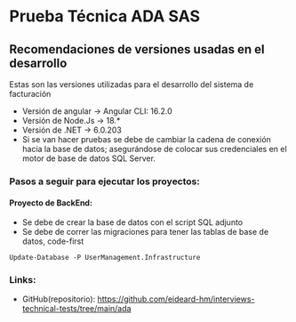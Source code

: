 # Prueba Técnica ADA SAS

## Recomendaciones de versiones usadas en el desarrollo

Estas son las versiones utilizadas para el desarrollo del sistema de facturación

- Versión de angular -> Angular CLI: 16.2.0
- Versión de Node.Js -> 18.\*
- Versión de .NET -> 6.0.203
- Si se van hacer pruebas se debe de cambiar la cadena de conexión hacia la base de datos; asegurándose de colocar sus credenciales en el motor de base de datos SQL Server.

### Pasos a seguir para ejecutar los proyectos:
#### Proyecto de BackEnd:
* Se debe de crear la base de datos con el script SQL adjunto
* Se debe de correr las migraciones para tener las tablas de base de datos, code-first
````
Update-Database -P UserManagement.Infrastructure
````

### Links:

- GitHub(repositorio): https://github.com/eideard-hm/interviews-technical-tests/tree/main/ada
